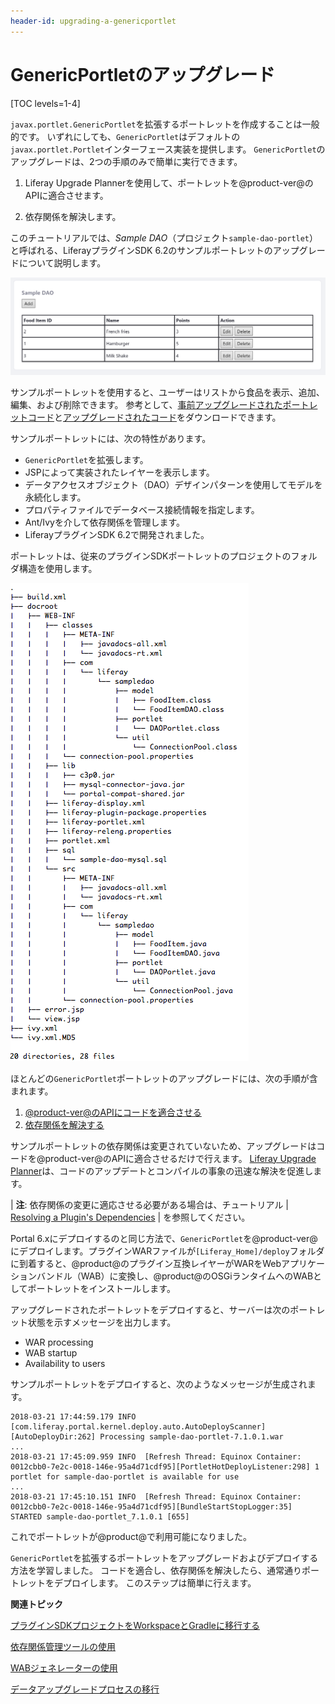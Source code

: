 ```yaml
---
header-id: upgrading-a-genericportlet
---
```


# GenericPortletのアップグレード

[TOC levels=1-4]

`javax.portlet.GenericPortlet`を拡張するポートレットを作成することは一般的です。 いずれにしても、`GenericPortlet`はデフォルトの`javax.portlet.Portlet`インターフェース実装を提供します。 `GenericPortlet`のアップグレードは、2つの手順のみで簡単に実行できます。

1.  Liferay Upgrade Plannerを使用して、ポートレットを@product-ver@のAPIに適合させます。

2.  依存関係を解決します。

このチュートリアルでは、*Sample DAO*（プロジェクト`sample-dao-portlet`）と呼ばれる、LiferayプラグインSDK 6.2のサンプルポートレットのアップグレードについて説明します。

![図1： <code>sample-dao-portlet</code>を使用すると、ユーザーは食品を管理できます。](../../../../images/upgrading-portlets-sample-dao-portlet.png)

サンプルポートレットを使用すると、ユーザーはリストから食品を表示、追加、編集、および削除できます。 参考として、[事前アップグレードされたポートレットコード](https://portal.liferay.dev/documents/113763090/114000186/sample-dao-portlet-pre-7-0-upgrade.zip)と[アップグレードされたコード](https://portal.liferay.dev/documents/113763090/114000653/sample-dao-portlet-post-7-1-upgrade.zip)をダウンロードできます。

サンプルポートレットには、次の特性があります。

  - `GenericPortlet`を拡張します。
  - JSPによって実装されたレイヤーを表示します。
  - データアクセスオブジェクト（DAO）デザインパターンを使用してモデルを永続化します。
  - プロパティファイルでデータベース接続情報を指定します。
  - Ant/Ivyを介して依存関係を管理します。
  - LiferayプラグインSDK 6.2で開発されました。

ポートレットは、従来のプラグインSDKポートレットのプロジェクトのフォルダ構造を使用します。

![図2：<code>sample-dao-portlet</code>プロジェクトは、標準的なプラグインSDKポートレットフォルダ構造を使用します。](../../../../images/upgrading-a-genericportlet-folder-structure.png)

ほとんどの`GenericPortlet`ポートレットのアップグレードには、次の手順が含まれます。

1.  [@product-ver@のAPIにコードを適合させる](/docs/7-1/tutorials/-/knowledge_base/t/fixing-upgrade-problems)
2.  [依存関係を解決する](/docs/7-1/tutorials/-/knowledge_base/t/resolving-a-plugins-dependencies)

サンプルポートレットの依存関係は変更されていないため、アップグレードはコードを@product-ver@のAPIに適合させるだけで行えます。 [Liferay Upgrade Planner](/docs/7-1/tutorials/-/knowledge_base/t/liferay-upgrade-planner)は、コードのアップデートとコンパイルの事象の迅速な解決を促進します。

| **注**: 依存関係の変更に適応させる必要がある場合は、チュートリアル | [Resolving a Plugin's Dependencies](/docs/7-1/tutorials/-/knowledge_base/t/resolving-a-plugins-dependencies) | を参照してください。

Portal 6.xにデプロイするのと同じ方法で、`GenericPortlet`を@product-ver@にデプロイします。プラグインWARファイルが`[Liferay_Home]/deploy`フォルダに到着すると、@product@のプラグイン互換レイヤーがWARをWebアプリケーションバンドル（WAB）に変換し、@product@のOSGiランタイムへのWABとしてポートレットをインストールします。

アップグレードされたポートレットをデプロイすると、サーバーは次のポートレット状態を示すメッセージを出力します。

  - WAR processing
  - WAB startup
  - Availability to users

サンプルポートレットをデプロイすると、次のようなメッセージが生成されます。

    2018-03-21 17:44:59.179 INFO  [com.liferay.portal.kernel.deploy.auto.AutoDeployScanner][AutoDeployDir:262] Processing sample-dao-portlet-7.1.0.1.war
    ...
    2018-03-21 17:45:09.959 INFO  [Refresh Thread: Equinox Container: 0012cbb0-7e2c-0018-146e-95a4d71cdf95][PortletHotDeployListener:298] 1 portlet for sample-dao-portlet is available for use 
    ...
    2018-03-21 17:45:10.151 INFO  [Refresh Thread: Equinox Container: 0012cbb0-7e2c-0018-146e-95a4d71cdf95][BundleStartStopLogger:35] STARTED sample-dao-portlet_7.1.0.1 [655]

これでポートレットが@product@で利用可能になりました。

`GenericPortlet`を拡張するポートレットをアップグレードおよびデプロイする方法を学習しました。 コードを適合し、依存関係を解決したら、通常通りポートレットをデプロイします。 このステップは簡単に行えます。

**関連トピック**

[プラグインSDKプロジェクトをWorkspaceとGradleに移行する](/docs/7-1/tutorials/-/knowledge_base/t/migrating-traditional-plugins-to-workspace-web-applications)

[依存関係管理ツールの使用](/docs/7-1/tutorials/-/knowledge_base/t/resolving-a-plugins-dependencies#using-a-dependency-management-tool)

[WABジェネレーターの使用](/docs/7-1/tutorials/-/knowledge_base/t/using-the-wab-generator)

[データアップグレードプロセスの移行](/docs/7-1/tutorials/-/knowledge_base/t/optimizing-app-upgrade-processes)
